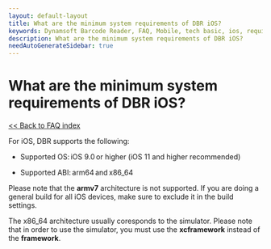 ```yaml
---
layout: default-layout
title: What are the minimum system requirements of DBR iOS?
keywords: Dynamsoft Barcode Reader, FAQ, Mobile, tech basic, ios, requirements
description: What are the minimum system requirements of DBR iOS?
needAutoGenerateSidebar: true
---
```


# What are the minimum system requirements of DBR iOS?

[<< Back to FAQ index](index.md)

For iOS, DBR supports the following:

* Supported OS: iOS 9.0 or higher (iOS 11 and higher recommended)

* Supported ABI: arm64 and x86_64

Please note that the **armv7** architecture is not supported. If you are doing a general build for all iOS devices, make sure to exclude it in the build settings.

The x86_64 architecture usually coresponds to the simulator. Please note that in order to use the simulator, you must use the **xcframework** instead of the **framework**.